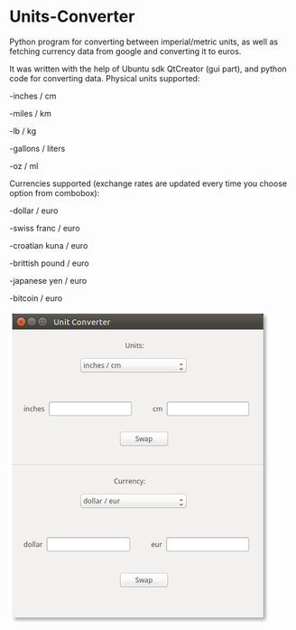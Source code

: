 # Units-Converter
Python program for converting between imperial/metric units, as well as fetching currency data from google and converting it to euros.

It was written with the help of Ubuntu sdk QtCreator (gui part), and python code for converting data.
Physical units supported:

-inches / cm

-miles / km

-lb / kg

-gallons / liters

-oz / ml


Currencies supported (exchange rates are updated every time you choose option from combobox):

-dollar / euro

-swiss franc / euro

-croatian kuna / euro

-brittish pound / euro

-japanese yen / euro

-bitcoin / euro


![alt tag](https://github.com/GreatDanton/Units-Converter/blob/master/units_converter.png)

